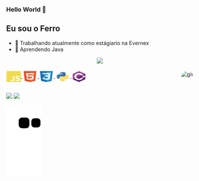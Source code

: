 ### Hello World 👋
## Eu sou o Ferro

- 🔭 Trabalhando atualmente como estágiario na Evernex
- 🌱 Aprendendo Java
<div align="center">
  <a href="https://github.com/ferropng">
  <img height="180em" src="https://github-readme-stats.vercel.app/api?username=ferropng&show_icons=true&theme=tokyonight&include_all_commits=true&count_private=true"/>
</div>
  <div style="display: inline_block"><br>
  <img align="center" alt="ferro-Js" height="30" width="40" src="https://raw.githubusercontent.com/devicons/devicon/master/icons/javascript/javascript-plain.svg">
  <img align="center" alt="ferro-HTML" height="30" width="40" src="https://raw.githubusercontent.com/devicons/devicon/master/icons/html5/html5-original.svg">
  <img align="center" alt="ferro-CSS" height="30" width="40" src="https://raw.githubusercontent.com/devicons/devicon/master/icons/css3/css3-original.svg">
  <img align="center" alt="ferro-Python" height="30" width="40" src="https://raw.githubusercontent.com/devicons/devicon/master/icons/python/python-original.svg">
  <img align="center" alt="ferro-Csharp" height="30" width="40" src="https://raw.githubusercontent.com/devicons/devicon/master/icons/csharp/csharp-original.svg">
  <img align="right" alt="gif" height="150" style="border-radius:50px;" src="https://cdn.discordapp.com/attachments/512461106631933963/974065237777072158/Bored_Anime_GIF_-_Bored_Anime_Anime_Girl_-_Discover__Share_GIFs.gif">
  </div>
  
  ## 
  
  <div> 
  <a href="https://www.instagram.com/ferro.png/" target="_blank"><img src="https://img.shields.io/badge/-Instagram-%23E4405F?style=for-the-badge&logo=instagram&logoColor=white" target="_blank"></a>
  <a href="https://www.linkedin.com/in/eduardo-ferro-b05680217/" target="_blank"><img src="https://img.shields.io/badge/-LinkedIn-%230077B5?style=for-the-badge&logo=linkedin&logoColor=white" target="_blank"></a> 
    
![Snake animation](https://github.com/ferropng/ferropng/blob/output/github-contribution-grid-snake.svg)
  </div>
 
